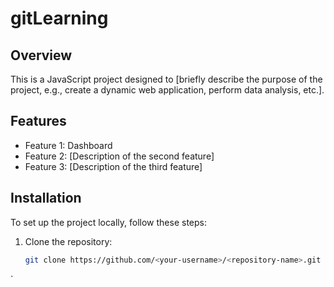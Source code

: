 # gitLearning

## Overview
This is a JavaScript project designed to [briefly describe the purpose of the project, e.g., create a dynamic web application, perform data analysis, etc.].

## Features
- Feature 1: Dashboard
- Feature 2: [Description of the second feature]
- Feature 3: [Description of the third feature]

## Installation
To set up the project locally, follow these steps:

1. Clone the repository:
   ```bash
   git clone https://github.com/<your-username>/<repository-name>.git
`